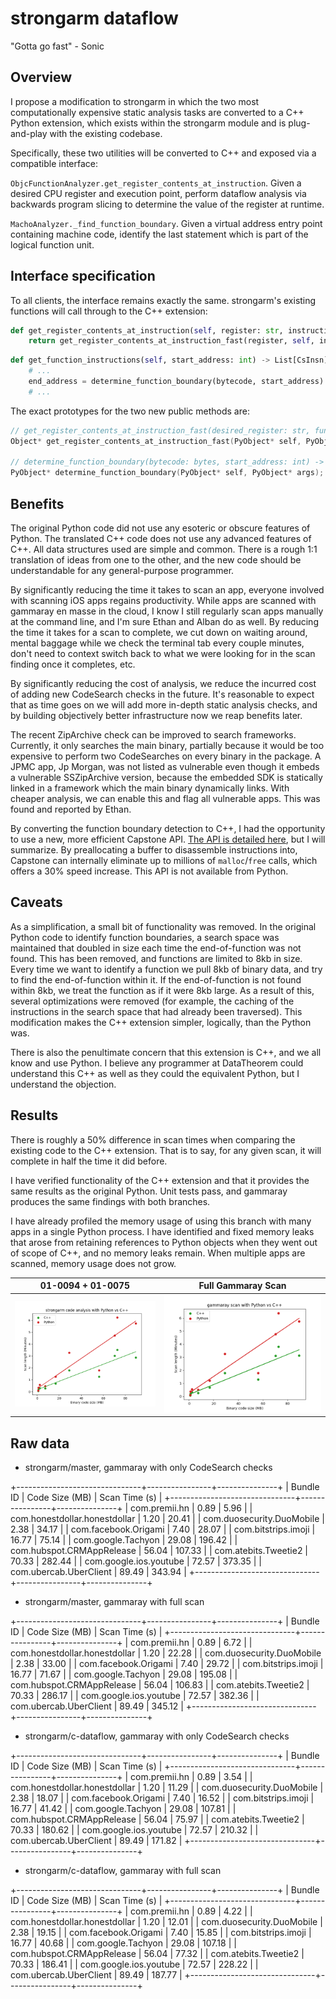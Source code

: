 strongarm dataflow
==================

"Gotta go fast"
		- Sonic

Overview
--------

I propose a modification to strongarm in which the two most computationally expensive static analysis tasks are converted to a C++ Python extension, which exists within the strongarm module and is plug-and-play with the existing codebase.

Specifically, these two utilities will be converted to C++ and exposed via a compatible interface:

`ObjcFunctionAnalyzer.get_register_contents_at_instruction`. Given a desired CPU register and execution point, perform dataflow analysis via backwards program slicing to determine the value of the register at runtime.

`MachoAnalyzer._find_function_boundary`. Given a virtual address entry point containing machine code, identify the last statement which is part of the logical function unit. 

Interface specification
-----------------------

To all clients, the interface remains exactly the same. strongarm's existing functions will call through to the C++ extension:

```python
def get_register_contents_at_instruction(self, register: str, instruction: ObjcInstruction) -> RegisterContents:
	return get_register_contents_at_instruction_fast(register, self, instruction)
```
```python
def get_function_instructions(self, start_address: int) -> List[CsInsn]:
	# ...
	end_address = determine_function_boundary(bytecode, start_address)
	# ...
```

The exact prototypes for the two new public methods are:

```c++
// get_register_contents_at_instruction_fast(desired_register: str, function_analyzer: ObjcFunctionAnalyzer, instruction: ObjcInstruction) -> RegisterContents
Object* get_register_contents_at_instruction_fast(PyObject* self, PyObject* args);

// determine_function_boundary(bytecode: bytes, start_address: int) -> int
PyObject* determine_function_boundary(PyObject* self, PyObject* args);
```

Benefits
-------------------

The original Python code did not use any esoteric or obscure features of Python. The translated C++ code does not use any advanced features of C++. All data structures used are simple and common. There is a rough 1:1 translation of ideas from one to the other, and the new code should be understandable for any general-purpose programmer.

By significantly reducing the time it takes to scan an app, everyone involved with scanning iOS apps regains productivity. While apps are scanned with gammaray en masse in the cloud, I know I still regularly scan apps manually at the command line, and I'm sure Ethan and Alban do as well. By reducing the time it takes for a scan to complete, we cut down on waiting around, mental baggage while we check the terminal tab every couple minutes, don't need to context switch back to what we were looking for in the scan finding once it completes, etc.

By significantly reducing the cost of analysis, we reduce the incurred cost of adding new CodeSearch checks in the future. It's reasonable to expect that as time goes on we will add more in-depth static analysis checks, and by building objectively better infrastructure now we reap benefits later.

The recent ZipArchive check can be improved to search frameworks. Currently, it only searches the main binary, partially because it would be too expensive to perform two CodeSearches on every binary in the package. A JPMC app, Jp Morgan, was not listed as vulnerable even though it embeds a vulnerable SSZipArchive version, because the embedded SDK is statically linked in a framework which the main binary dynamically links. With cheaper analysis, we can enable this and flag all vulnerable apps. This was found and reported by Ethan.

By converting the function boundary detection to C++, I had the opportunity to use a new, more efficient Capstone API. [The API is detailed here](https://www.capstone-engine.org/iteration.html), but I will summarize. By preallocating a buffer to disassemble instructions into, Capstone can internally eliminate up to millions of `malloc`/`free` calls, which offers a 30% speed increase. This API is not available from Python.

Caveats
--------------------

As a simplification, a small bit of functionality was removed. In the original Python code to identify function boundaries, a search space was maintained that doubled in size each time the end-of-function was not found. This has been removed, and functions are limited to 8kb in size. Every time we want to identify a function we pull 8kb of binary data, and try to find the end-of-function within it. If the end-of-function is not found within 8kb, we treat the function as if it were 8kb large. As a result of this, several optimizations were removed (for example, the caching of the instructions in the search space that had already been traversed). This modification makes the C++ extension simpler, logically, than the Python was.

There is also the penultimate concern that this extension is C++, and we all know and use Python. I believe any programmer at DataTheorem could understand this C++ as well as they could the equivalent Python, but I understand the objection.

Results
-------------------

There is roughly a 50% difference in scan times when comparing the existing code to the C++ extension. That is to say, for any given scan, it will complete in half the time it did before.

I have verified functionality of the C++ extension and that it provides the same results as the original Python. Unit tests pass, and gammaray produces the same findings with both branches. 

I have already profiled the memory usage of using this branch with many apps in a single Python process. I have identified and fixed memory leaks that arose from retaining references to Python objects when they went out of scope of C++, and no memory leaks remain. When multiple apps are scanned, memory usage does not grow.

01-0094 + 01-0075          |  Full Gammaray Scan
:-------------------------:|:-------------------------:
![](./searches-only.png)  |  ![](./full-scan.png)

Raw data
-------------------

* strongarm/master, gammaray with only CodeSearch checks

+-------------------------------+----------------+---------------+
|           Bundle ID           | Code Size (MB) | Scan Time (s) |
+-------------------------------+----------------+---------------+
| com.premii.hn                 |           0.89 |          5.96 |
| com.honestdollar.honestdollar |           1.20 |         20.41 |
| com.duosecurity.DuoMobile     |           2.38 |         34.17 |
| com.facebook.Origami          |           7.40 |         28.07 |
| com.bitstrips.imoji           |          16.77 |         75.14 |
| com.google.Tachyon            |          29.08 |        196.42 |
| com.hubspot.CRMAppRelease     |          56.04 |        107.33 |
| com.atebits.Tweetie2          |          70.33 |        282.44 |
| com.google.ios.youtube        |          72.57 |        373.35 |
| com.ubercab.UberClient        |          89.49 |        343.94 |
+-------------------------------+----------------+---------------+

* strongarm/master, gammaray with full scan

+-------------------------------+----------------+---------------+
|           Bundle ID           | Code Size (MB) | Scan Time (s) |
+-------------------------------+----------------+---------------+
| com.premii.hn                 |           0.89 |          6.72 |
| com.honestdollar.honestdollar |           1.20 |         22.28 |
| com.duosecurity.DuoMobile     |           2.38 |         33.00 |
| com.facebook.Origami          |           7.40 |         29.72 |
| com.bitstrips.imoji           |          16.77 |         71.67 |
| com.google.Tachyon            |          29.08 |        195.08 |
| com.hubspot.CRMAppRelease     |          56.04 |        106.83 |
| com.atebits.Tweetie2          |          70.33 |        286.17 |
| com.google.ios.youtube        |          72.57 |        382.36 |
| com.ubercab.UberClient        |          89.49 |        345.12 |
+-------------------------------+----------------+---------------+

* strongarm/c-dataflow, gammaray with only CodeSearch checks

+-------------------------------+----------------+---------------+
|           Bundle ID           | Code Size (MB) | Scan Time (s) |
+-------------------------------+----------------+---------------+
| com.premii.hn                 |           0.89 |          3.54 |
| com.honestdollar.honestdollar |           1.20 |         11.29 |
| com.duosecurity.DuoMobile     |           2.38 |         18.07 |
| com.facebook.Origami          |           7.40 |         16.52 |
| com.bitstrips.imoji           |          16.77 |         41.42 |
| com.google.Tachyon            |          29.08 |        107.81 |
| com.hubspot.CRMAppRelease     |          56.04 |         75.97 |
| com.atebits.Tweetie2          |          70.33 |        180.62 |
| com.google.ios.youtube        |          72.57 |        210.32 |
| com.ubercab.UberClient        |          89.49 |        171.82 |
+-------------------------------+----------------+---------------+

* strongarm/c-dataflow, gammaray with full scan

+-------------------------------+----------------+---------------+
|           Bundle ID           | Code Size (MB) | Scan Time (s) |
+-------------------------------+----------------+---------------+
| com.premii.hn                 |           0.89 |          4.22 |
| com.honestdollar.honestdollar |           1.20 |         12.01 |
| com.duosecurity.DuoMobile     |           2.38 |         19.15 |
| com.facebook.Origami          |           7.40 |         15.85 |
| com.bitstrips.imoji           |          16.77 |         40.68 |
| com.google.Tachyon            |          29.08 |        107.18 |
| com.hubspot.CRMAppRelease     |          56.04 |         77.32 |
| com.atebits.Tweetie2          |          70.33 |        186.41 |
| com.google.ios.youtube        |          72.57 |        228.22 |
| com.ubercab.UberClient        |          89.49 |        187.77 |
+-------------------------------+----------------+---------------+
